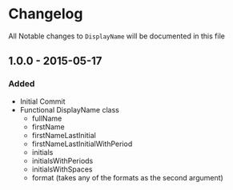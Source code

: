 # Changelog

All Notable changes to `DisplayName` will be documented in this file

## 1.0.0 - 2015-05-17

### Added
- Initial Commit
- Functional DisplayName class
  - fullName
  - firstName
  - firstNameLastInitial
  - firstNameLastInitialWithPeriod
  - initials
  - initialsWithPeriods
  - initialsWithSpaces
  - format (takes any of the formats as the second argument)
